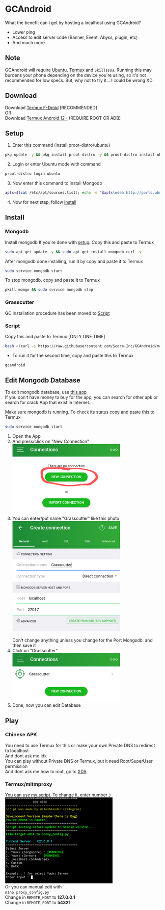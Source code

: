 # GCAndroid
What the benefit can i get by hosting a localhost using GCAndroid?
* Lower ping
* Access to edit server code (Banner, Event, Abyss, plugin, etc)
* And much more.
## Note
GCAndroid will require [Ubuntu](https://ubuntu.com), [Termux](https://termux.dev/en/) and `Skillssss`. Running this may burdens your phone depending on the device you're using, so it's not recommended for low specs.
But, why not to try it... I could be wrong XD

## Download
Download [Termux F-Droid](https://f-droid.org/repo/com.termux_118.apk) [RECOMMENDED]\
OR\
Download [Termux Android 12+](https://github.com/HardcodedCat/termux-monet) (REQUIRE ROOT OR ADB)

## Setup
1. Enter this command (install proot-distro/ubuntu)
```bash
pkg update -y && pkg install proot-distro -y && proot-distro install ubuntu
```
2. Login or enter Ubuntu mode with command
```bash
proot-distro login ubuntu
```
3. Now enter this command to install Mongodb
```bash
apts=$(cat /etc/apt/sources.list); echo -e "$apts\ndeb http://ports.ubuntu.com/ubuntu-ports/ focal main restricted\ndeb http://ports.ubuntu.com/ubuntu-ports/ focal-updates main restricted\ndeb http://ports.ubuntu.com/ubuntu-ports/ focal universe" > /etc/apt/sources.list && apt update && apt install sudo
```
4. Now for next step, follow [install](https://github.com/ElaXan/GCAndroid#install)



## Install
### Mongodb
Install mongodb If you're done with [setup](https://github.com/Score-Inc/GCAndroid#setup).
Copy this and paste to Termux
```bash
sudo apt-get update -y && sudo apt-get install mongodb curl -y
```
After mongodb done installing, run it by copy and paste it to Termux
```bash
sudo service mongodb start
```
To stop mongodb, copy and paste it to Termux
```bash
pkill mongo && sudo service mongodb stop
```

### Grasscutter
GC installation procedure has been moved to [Script](https://github.com/Score-Inc/GCAndroid#script)

### Script
Copy this and paste to Termux
[ONLY ONE TIME]
```bash
bash <(curl -s https://raw.githubusercontent.com/Score-Inc/GCAndroid/main/install.sh)
```
* To run it for the second time, copy and paste this to Termux
```bash
gcandroid
```

## Edit Mongodb Database
To edit mongodb database, use [this app](https://play.google.com/store/apps/details?id=com.mongolime.app)\
If you don't have money to buy for the app, you can search for other apk or search for crack App that exist in Internet...

Make sure mongodb is running. To check its status copy and paste this to Termux
```bash
sudo service mongodb start
```
1. Open the App
2. And press/click on "New Connection"\
<img src="img/databaseEdit1.png" width="350"/><br />
3. You can enter/put name "Grasscutter" like this photo\
<img src="img/databaseEdit2.png" width="350"/><br />\
Don't change anything unless you change for the Port Mongodb. and then save it
4. Click on "Grasscutter"\
<img src="img/databaseEdit3.png" width="350"/><br />
5. Done, now you can edit Database


## Play
### Chinese APK
You need to use Termux for this or make your own Private DNS to redirect to localhost\
And dont ask me idk\
You can play without Private DNS or Termux, but it need Root/SuperUser permission\
And dont ask me how to root, go to [XDA](https://www.xda-developers.com/)


### Termux/mitmproxy
You can use [my script](https://github.com/Score-Inc/AnimeGamePatch). To change it, enter number `3`\
<img src="img/termuxsss.png" width="350"/><br />
Or you can manual edit with\
`nano proxy_config.py`\
Change in `REMOTE_HOST` to **127.0.0.1**\
Change in `REMOTE_PORT` to **54321**
